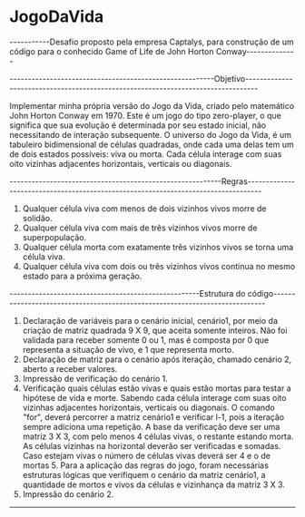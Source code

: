 # JogoDaVida
-----------Desafio proposto pela empresa Captalys, para construção de um código para o conhecido Game of Life de John Horton Conway--------------

--------------------------------------------------------Objetivo---------------------------------------------------------------------------------

Implementar minha própria versão do Jogo da Vida, criado pelo matemático John Horton Conway em 1970. 
Este é um jogo do tipo zero-player, o que significa que sua evolução é determinada por seu estado inicial, não necessitando de interação subsequente. 
O universo do Jogo da Vida, é um tabuleiro bidimensional de células quadradas, onde cada uma delas tem um de dois estados possíveis: viva ou morta. 
Cada célula interage com suas oito vizinhas adjacentes horizontais, verticais ou diagonais. 

----------------------------------------------------------Regras----------------------------------------------------------------------------------

1. Qualquer célula viva com menos de dois vizinhos vivos morre de solidão.
2. Qualquer célula viva com mais de três vizinhos vivos morre de superpopulação.
3. Qualquer célula morta com exatamente três vizinhos vivos se torna uma célula viva.
4. Qualquer célula viva com dois ou três vizinhos vivos continua no mesmo estado para a próxima geração.

----------------------------------------------------Estrutura do código----------------------------------------------------------------------------

1. Declaração de variáveis para o cenário inicial, cenário1, por meio da criação de matriz quadrada 9 X 9, que aceita somente inteiros. Não foi validada para receber somente 0 ou 1, mas é composta por 0 que representa a situação de vivo, e 1 que representa morto. 
2. Declaração de matriz para o cenário após iteração, chamado cenário 2, aberto a receber valores.                    
3. Impressão de verificação do cenário 1.
4. Verificação quais células estão vivas e quais estão mortas para testar a hipótese de vida e morte. Sabendo cada célula interage com suas oito vizinhas adjacentes horizontais, verticais ou diagonais. O comando "for", deverá percorrer a matriz cenário1 e verificar l-1, pois a iteração sempre adiciona uma repetição. A base da verificação deve ser uma matriz 3 X 3, com pelo menos 4 células vivas, o restante estando morta. As células vizinhas na horizontal deverão ser verificadas e somadas. Caso estejam vivas o número de células vivas deverá ser 4 e o de mortas 5. Para a aplicação das regras do jogo, foram necessárias estruturas lógicas que verifiquem o cenário da matriz cenário1, a quantidade de mortos e vivos da células e vizinhança da matriz 3 X 3.
5. Impressão do cenário 2.           
    
____________________________________________________________________________________________________________________________________________________
	    


